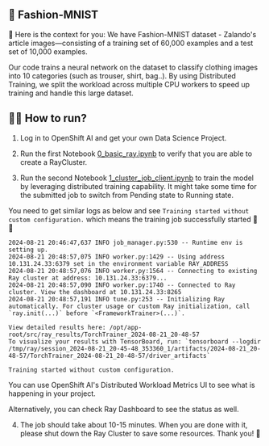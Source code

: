 ## 👗 Fashion-MNIST 

👒 Here is the context for you: We have Fashion-MNIST dataset - Zalando's article images—consisting of a training set of 60,000 examples and a test set of 10,000 examples.

Our code trains a neural network on the dataset to classify clothing images into 10 categories (such as trouser, shirt, bag..). By using Distributed Training, we split the workload across multiple CPU workers to speed up training and handle this large dataset.

## 🏃‍➡️ How to run?

1) Log in to OpenShift AI and get your own Data Science Project. 

2) Run the first Notebook [0_basic_ray.ipynb](./0_basic_ray.ipynb) to verify that you are able to create a RayCluster. 

3) Run the second Notebook [1_cluster_job_client.ipynb](./1_cluster_job_client.ipynb) to train the model by leveraging distributed training capability. It might take some time for the submitted job to switch from Pending state to Running state. 

You need to get similar logs as below and see `Training started without custom configuration.` which means the training job successfully started 🎉🙌

```
2024-08-21 20:46:47,637	INFO job_manager.py:530 -- Runtime env is setting up.
2024-08-21 20:48:57,075	INFO worker.py:1429 -- Using address 10.131.24.33:6379 set in the environment variable RAY_ADDRESS
2024-08-21 20:48:57,076	INFO worker.py:1564 -- Connecting to existing Ray cluster at address: 10.131.24.33:6379...
2024-08-21 20:48:57,090	INFO worker.py:1740 -- Connected to Ray cluster. View the dashboard at 10.131.24.33:8265 
2024-08-21 20:48:57,191	INFO tune.py:253 -- Initializing Ray automatically. For cluster usage or custom Ray initialization, call `ray.init(...)` before `<FrameworkTrainer>(...)`.

View detailed results here: /opt/app-root/src/ray_results/TorchTrainer_2024-08-21_20-48-57
To visualize your results with TensorBoard, run: `tensorboard --logdir /tmp/ray/session_2024-08-21_20-45-48_353360_1/artifacts/2024-08-21_20-48-57/TorchTrainer_2024-08-21_20-48-57/driver_artifacts`

Training started without custom configuration.
```

You can use OpenShift AI's Distributed Workload Metrics UI to see what is happening in your project.

Alternatively, you can check Ray Dashboard to see the status as well.

4) The job should take about 10-15 minutes. When you are done with it, please shut down the Ray Cluster to save some resources. Thank you! 🙏